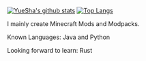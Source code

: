 [![YueSha's github stats](https://github-readme-stats.vercel.app/api?username=yuesha-yc)](https://github.com/anuraghazra/github-readme-stats)
[![Top Langs](https://github-readme-stats.vercel.app/api/top-langs/?username=yuesha-yc&hide=css,html)](https://github.com/anuraghazra/github-readme-stats)

I mainly create Minecraft Mods and Modpacks. 

Known Languages: Java and Python

Looking forward to learn: Rust
